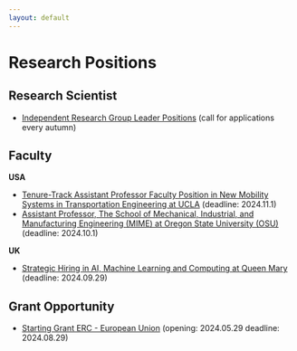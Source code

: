 ```yaml
---
layout: default
---
```


# Research Positions

## Research Scientist

- [Independent Research Group Leader Positions](https://www.kofo.mpg.de/863214/Faculty-Positions) (call for applications every autumn)

## Faculty

**USA**

- [Tenure-Track Assistant Professor Faculty Position in New Mobility Systems in Transportation Engineering at UCLA](https://recruit.apo.ucla.edu/JPF09559) (deadline: 2024.11.1)
- [Assistant Professor, The School of Mechanical, Industrial, and Manufacturing Engineering (MIME) at Oregon State University (OSU)](https://jobs.oregonstate.edu/postings/155445) (deadline: 2024.10.1)


**UK**

- [Strategic Hiring in AI, Machine Learning and Computing at Queen Mary](https://www.qmul.ac.uk/strategic-hires-se/?utm_source=VPsite&utm_medium=email&utm_id=SE+Strategic+Hires+24) (deadline: 2024.09.29)

## Grant Opportunity

- [Starting Grant ERC - European Union](https://erc.europa.eu/apply-grant/starting-grant) (opening: 2024.05.29 deadline: 2024.08.29)


<br>
<br>